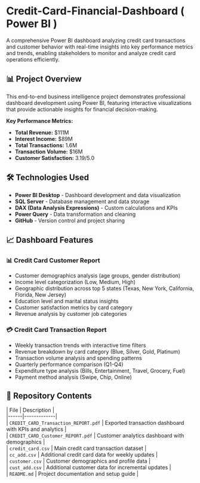 # Credit-Card-Financial-Dashboard ( Power BI ) <br>

A comprehensive Power BI dashboard analyzing credit card transactions and customer behavior with real-time insights into key performance metrics and trends, enabling stakeholders to monitor and analyze credit card operations efficiently. <br>

## 📊 Project Overview <br>

This end-to-end business intelligence project demonstrates professional dashboard development using Power BI, featuring interactive visualizations that provide actionable insights for financial decision-making. <br>

**Key Performance Metrics:** <br>
- **Total Revenue:** $111M <br>
- **Interest Income:** $89M  <br>
- **Total Transactions:** 1.6M <br>
- **Transaction Volume:** $16M <br>
- **Customer Satisfaction:** 3.19/5.0 <br>

## 🛠️ Technologies Used <br>

- **Power BI Desktop** - Dashboard development and data visualization <br>
- **SQL Server** - Database management and data storage <br>
- **DAX (Data Analysis Expressions)** - Custom calculations and KPIs <br>
- **Power Query** - Data transformation and cleaning <br>
- **GitHub** - Version control and project sharing <br>

## 📈 Dashboard Features <br>

### 📊 Credit Card Customer Report <br>
- Customer demographics analysis (age groups, gender distribution) <br>
- Income level categorization (Low, Medium, High) <br>
- Geographic distribution across top 5 states (Texas, New York, California, Florida, New Jersey) <br>
- Education level and marital status insights <br>
- Customer satisfaction metrics by card category <br>
- Revenue analysis by customer job categories <br>

### 💳 Credit Card Transaction Report <br>
- Weekly transaction trends with interactive time filters <br>
- Revenue breakdown by card category (Blue, Silver, Gold, Platinum) <br>
- Transaction volume analysis and spending patterns <br>
- Quarterly performance comparison (Q1-Q4) <br>
- Expenditure type analysis (Bills, Entertainment, Travel, Grocery, Fuel) <br>
- Payment method analysis (Swipe, Chip, Online) <br>

## 📁 Repository Contents <br>

| File | Description |<br>
|------|-------------| <br>
| `CREDIT_CARD_Transaction_REPORT.pdf` | Exported transaction dashboard with KPIs and analytics | <br>
| `CREDIT_CARD_Customer_REPORT.pdf` | Customer analytics dashboard with demographics | <br>
| `credit_card.csv` | Main credit card transaction dataset | <br>
| `cc_add.csv` | Additional credit card data for weekly updates | <br>
| `customer.csv` | Customer demographics and profile data | <br>
| `cust_add.csv` | Additional customer data for incremental updates | <br>
| `README.md` | Project documentation and setup guide | <br>

